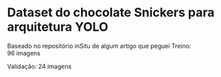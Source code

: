 # Dataset do chocolate Snickers para arquitetura YOLO

Baseado no repositório inSitu de algum artigo que peguei
Treino:
<br>
96 imagens

Validação:
24 imagens


